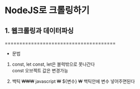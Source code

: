 # NodeJS로 크롤링하기

## 1. 웹크롤링과 데이터파싱

======================================

* 문법  

1. const, let
const, let은 블럭밖으로 못나간다  
const 오브젝트 값은 변경가능

2. 백틱 
₩₩₩ javascript
₩ ${변수} ₩ 백틱안에 변수 넣어주면된다


